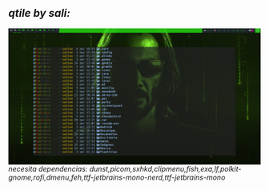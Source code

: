 #
*qtile by sali:*
---
<img align="right" width="2000" src="https://github.com/salioon/dotfiles/blob/main/config/qtile/qtile.png" />

*necesita dependencias: dunst,picom,sxhkd,clipmenu,fish,exa,lf,polkit-gnome,rofi,dmenu,feh,ttf-jetbrains-mono-nerd,ttf-jetbrains-mono*
